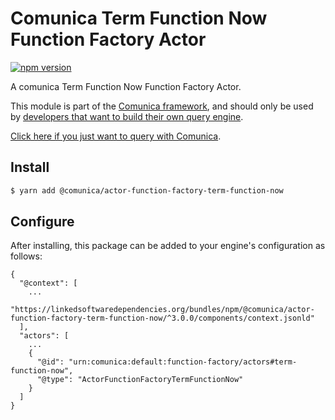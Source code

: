 # Comunica Term Function Now Function Factory Actor

[![npm version](https://badge.fury.io/js/%40comunica%2Factor-function-factory-term-function-now.svg)](https://www.npmjs.com/package/@comunica/actor-function-factory-term-function-now)

A comunica Term Function Now Function Factory Actor.

This module is part of the [Comunica framework](https://github.com/comunica/comunica),
and should only be used by [developers that want to build their own query engine](https://comunica.dev/docs/modify/).

[Click here if you just want to query with Comunica](https://comunica.dev/docs/query/).

## Install

```bash
$ yarn add @comunica/actor-function-factory-term-function-now
```

## Configure

After installing, this package can be added to your engine's configuration as follows:
```text
{
  "@context": [
    ...
    "https://linkedsoftwaredependencies.org/bundles/npm/@comunica/actor-function-factory-term-function-now/^3.0.0/components/context.jsonld"
  ],
  "actors": [
    ...
    {
      "@id": "urn:comunica:default:function-factory/actors#term-function-now",
      "@type": "ActorFunctionFactoryTermFunctionNow"
    }
  ]
}
```
